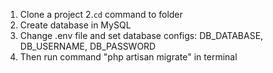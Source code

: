 1. Clone a project 
2.``` cd ``` command to folder
2. Create database in MySQL
2. Change .env file and set database configs: DB_DATABASE, DB_USERNAME, DB_PASSWORD
3. Then run command "php artisan migrate" in terminal
